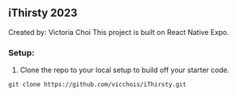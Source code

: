 ## iThirsty 2023
Created by: Victoria Choi
This project is built on React Native Expo. 

### Setup:
1) Clone the repo to your local setup to build off your starter code.
```
git clone https://github.com/vicchois/iThirsty.git
```
